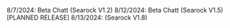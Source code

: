 8/7/2024: Beta Chatt (Searock V1.2)
8/12/2024: Beta Chatt (Searock V1.5)
[PLANNED RELEASE] 8/13/2024: (Searock V1.8)
